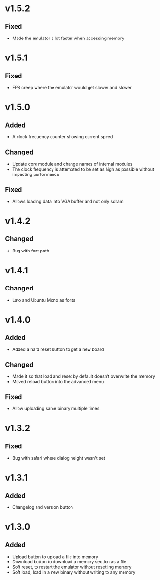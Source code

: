 <!--

Add new features here, everything will be added at the end to the changelog when a new release is made

# vX.X.X
## Added

## Changed

## Fixed

-->
# v1.5.2
## Fixed
- Made the emulator a lot faster when accessing memory

# v1.5.1
## Fixed
- FPS creep where the emulator would get slower and slower

# v1.5.0
## Added
- A clock frequency counter showing current speed

## Changed
- Update core module and change names of internal modules
- The clock frequency is attempted to be set as high as possible without impacting performance

## Fixed
- Allows loading data into VGA buffer and not only sdram

# v1.4.2
## Changed
- Bug with font path

# v1.4.1
## Changed
- Lato and Ubuntu Mono as fonts

# v1.4.0
## Added
- Added a hard reset button to get a new board 

## Changed
- Made it so that load and reset by default doesn't overwrite the memory
- Moved reload button into the advanced menu

## Fixed
- Allow uploading same binary multiple times

# v1.3.2
## Fixed
- Bug with safari where dialog height wasn't set

# v1.3.1

## Added
- Changelog and version button

# v1.3.0

## Added
- Upload button to upload a file into memory
- Download button to download a memory section as a file
- Soft reset, to restart the emulator without resetting memory
- Soft load, load in a new binary without writing to any memory
